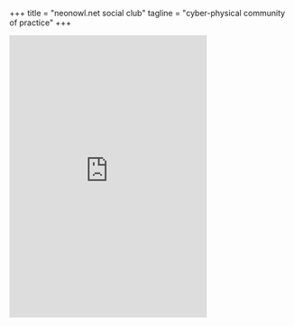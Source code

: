 +++
title = "neonowl.net social club"
tagline = "cyber-physical community of practice"
+++
<iframe src="https://discord.com/widget?id=697501874198413394&theme=dark" width="350" height="500" allowtransparency="true" frameborder="0" sandbox="allow-popups allow-popups-to-escape-sandbox allow-same-origin allow-scripts"></iframe>
